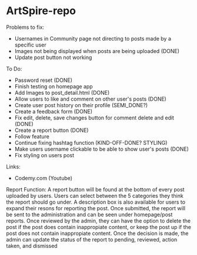 # ArtSpire-repo

Problems to fix:
- Usernames in Community page not directing to posts made by a specific user 
- Images not being displayed when posts are being uploaded (DONE)
- Update post button not working

To Do:
- Password reset (DONE)
- Finish testing on homepage app 
- Add Images to post_detail.html (DONE)
- Allow users to like and comment on other user's posts (DONE)
- Create user post history on their profile (SEMI_DONE?)
- Create a feedback form (DONE)
- Fix edit, delete, save changes button for comment delete and edit (DONE)
- Create a report button (DONE)
- Follow feature
- Continue fixing hashtag function (KIND-OFF-DONE? STYLING)
- Make users username clickable to be able to show user's posts (DONE)
- Fix styling on users post


Links:
- Codemy.com (Youtube)

Report Function:
A report button will be found at the bottom of every post uploaded by users. Users can select between the 5 categories they think the report should go under. A description box is also available for users to expand their resons for reporting the post. Once submitted, the report will be sent to the administration and can be seen under homepage/post reports. Once reviewed by the admin, they can have the option to delete the post if the post does contain inappropiate content, or keep the post up if the post does not contain inappropiate content. Once the decision is made, the admin can update the status of the report to pending, reviewed, action taken, and dismissed